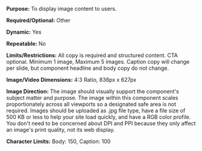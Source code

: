 **Purpose:** To display image content to users.

**Required/Optional:** Other

**Dynamic:** Yes

**Repeatable:** No

**Limits/Restrictions:** All copy is required and structured content. CTA optional. Minimum 1 image, Maximum 5 images. Caption copy will change per slide, but component headline and body copy do not change.

**Image/Video Dimensions:** 4:3 Ratio, 836px x 627px

**Image Direction:** The image should visually support the component's subject matter and purpose.
The image within this component scales proportionately across all viewports so a designated safe area is not required. 
Images should be uploaded as .jpg file type, have a file size of 500 KB or less to help your site load quickly, and have a RGB color profile. You don't need to be concerned about DPI and PPI because they only affect an image's print quality, not its web display.

**Character Limits:** Body: 150, Caption: 100